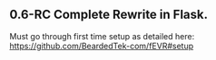 <!-- https://developers.home-assistant.io/docs/add-ons/presentation#keeping-a-changelog -->
## 0.6-RC Complete Rewrite in Flask.
Must go through first time setup as detailed here:
https://github.com/BeardedTek-com/fEVR#setup